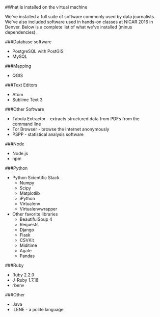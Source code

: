 #What is installed on the virtual machine

We've installed a full suite of software commonly used by data journalists. We've also included software used in hands-on classes at NICAR 2016 in Denver. Below is a complete list of what we've installed (minus dependencies).

###Database software

* PostgreSQL with PostGIS
* MySQL

###Mapping

* QGIS

###Text Editors

* Atom
* Sublime Text 3

###Other Software

* Tabula Extractor - extracts structured data from PDFs from the command line
* Tor Browser - browse the Internet anonymously
* PSPP - statistical analysis software

###Node

* Node.js
* npm

###Python

* Python Scientific Stack
  * Numpy
  * Scipy
  * Matplotlib
  * iPython
  * Virtualenv
  * Virtualenvwrapper
* Other favorite libraries
  * BeautifulSoup 4
  * Requests
  * Django
  * Flask
  * CSVKit
  * Miditime
  * Agate
  * Pandas

###Ruby

* Ruby 2.2.0
* J-Ruby 1.7.18
* rbenv

###Other

* Java
* ILENE - a polite language
